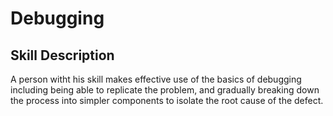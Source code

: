 # Debugging

## Skill Description
A person witht his skill makes effective use of the basics of debugging including being able to replicate the problem, and gradually breaking down the process into simpler components to isolate the root cause of the defect.
